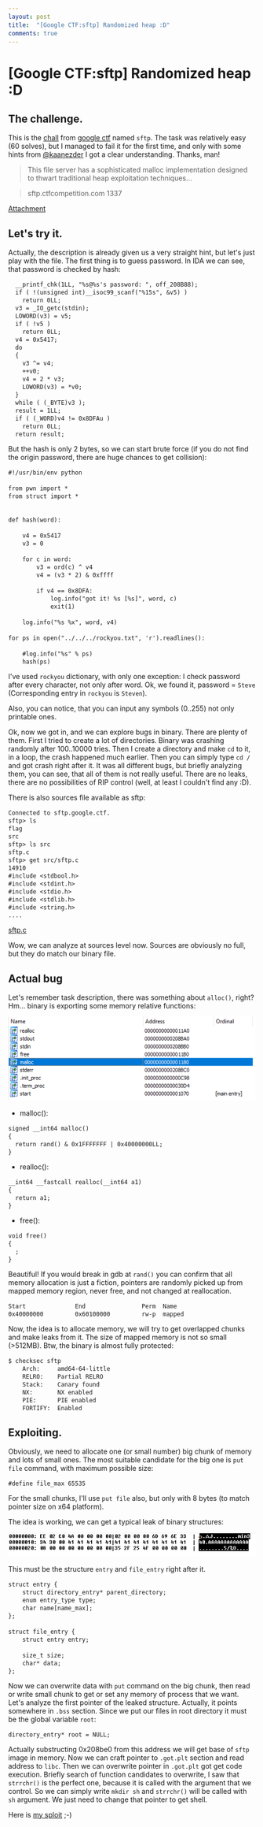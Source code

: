 ```yaml
---
layout: post
title:  "[Google CTF:sftp] Randomized heap :D"
comments: true
---
```



# [Google CTF:sftp] Randomized heap :D

## The challenge. 

This is the [chall](https://ctftime.org/task/6237) from [google ctf](https://capturetheflag.withgoogle.com) named `sftp`. The task was relatively easy (60 solves), but I managed to fail it for the first time, and only with some hints from [@kaanezder](https://twitter.com/kaanezder) I got a clear understanding. Thanks, man!

>This file server has a sophisticated malloc implementation designed to thwart traditional heap exploitation techniques...

>sftp.ctfcompetition.com 1337

[Attachment](/assets/files/ctf/2018/google/sftp/sftp-1cae4cc41720386239e5c1e2c5ba0f24196637b25db6d3074c377b47f554a89d.zip)

## Let's try it.

Actually, the description is already given us a very straight hint, but let's just play with the file. The first thing is to guess password. In IDA we can see, that password is checked by hash:
```
  __printf_chk(1LL, "%s@%s's password: ", off_208B88);
  if ( !(unsigned int)__isoc99_scanf("%15s", &v5) )
    return 0LL;
  v3 = _IO_getc(stdin);
  LOWORD(v3) = v5;
  if ( !v5 )
    return 0LL;
  v4 = 0x5417;
  do
  {
    v3 ^= v4;
    ++v0;
    v4 = 2 * v3;
    LOWORD(v3) = *v0;
  }
  while ( (_BYTE)v3 );
  result = 1LL;
  if ( (_WORD)v4 != 0x8DFAu )
    return 0LL;
  return result; 
```

But the hash is only 2 bytes, so we can start brute force (if you do not find the origin password, there are huge chances to get collision):

```
#!/usr/bin/env python

from pwn import *
from struct import *


def hash(word):

	v4 = 0x5417
	v3 = 0

	for c in word:
		v3 = ord(c) ^ v4
		v4 = (v3 * 2) & 0xffff

		if v4 == 0x8DFA:
			log.info("got it! %s [%s]", word, c)
			exit(1)

	log.info("%s %x", word, v4)

for ps in open("../../../rockyou.txt", 'r').readlines():

	#log.info("%s" % ps)
	hash(ps) 
```

I've used `rockyou` dictionary, with only one exception: I check password after every character, not only after word. Ok, we found it, password = `Steve` (Corresponding entry in `rockyou` is `Steven`).

Also, you can notice, that you can input any symbols (0..255) not only printable ones. 

Ok, now we got in, and we can explore bugs in binary. There are plenty of them. First I tried to create a lot of directories. Binary was crashing randomly after 100..10000 tries. Then I create a directory and make `cd` to it, in a loop, the crash happened much earlier. Then you can simply type `cd /` and got crash right after it. It was all different bugs, but briefly analyzing them, you can see, that all of them is not really useful. There are no leaks, there are no possibilities of RIP control (well, at least I couldn't find any :D).

There is also sources file available as sftp:
```
Connected to sftp.google.ctf.
sftp> ls
flag
src
sftp> ls src
sftp.c
sftp> get src/sftp.c
14910
#include <stdbool.h>
#include <stdint.h>
#include <stdio.h>
#include <stdlib.h>
#include <string.h>
....
```
[sftp.c](/assets/files/ctf/2018/google/sftp/sftp.c)

Wow, we can analyze at sources level now. Sources are obviously no full, but they do match our binary file.

## Actual bug

Let's remember task description, there was something about `alloc()`, right? Hm... binary is exporting some memory relative functions:

![](/assets/files/ctf/2018/google/sftp/export.png)

* malloc():
```
signed __int64 malloc()
{
  return rand() & 0x1FFFFFFF | 0x40000000LL;
}
```

* realloc():
```
__int64 __fastcall realloc(__int64 a1)
{
  return a1;
}
```

* free():
```
void free()
{
  ;
}
```

Beautiful! If you would break in gdb at `rand()` you can confirm that all memory allocation is just a fiction, pointers are randomly picked up from mapped memory region, never free, and not changed at reallocation. 
```
Start              End                Perm	Name
0x40000000         0x60100000         rw-p	mapped
```

Now, the idea is to allocate memory, we will try to get overlapped chunks and make leaks from it. The size of mapped memory is not so small (>512MB). Btw, the binary is almost fully protected:
```
$ checksec sftp
    Arch:     amd64-64-little
    RELRO:    Partial RELRO
    Stack:    Canary found
    NX:       NX enabled
    PIE:      PIE enabled
    FORTIFY:  Enabled
```

## Exploiting.

Obviously, we need to allocate one (or small number) big chunk of memory and lots of small ones. The most suitable candidate for the big one is `put file` command, with maximum possible size:
```
#define file_max 65535
```

For the small chunks, I'll use `put file` also, but only with 8 bytes (to match pointer size on x64 platform). 

The idea is working, we can get a typical leak of binary structures:

![](/assets/files/ctf/2018/google/sftp/leak0.png)

This must be the structure `entry` and `file_entry` right after it. 

```
struct entry {
	struct directory_entry* parent_directory;
	enum entry_type type;
	char name[name_max];
};

struct file_entry {
	struct entry entry;

	size_t size;
	char* data;
};

```

Now we can overwrite data with `put` command on the big chunk, then read or write small chunk to get or set any memory of process that we want. Let's analyze the first pointer of the leaked structure. Actually, it points somewhere in `.bss` section. Since we put our files in root directory it must be the global variable `root`:

```
directory_entry* root = NULL;
```

Actually substructing 0x208be0 from this address we will get base of `sftp` image in memory. Now we can craft pointer to `.got.plt` section and read address to `libc`. Then we can overwrite pointer in `.got.plt` got get code execution. Briefly search of function candidates to overwrite, I saw that `strrchr()` is the perfect one, because it is called with the argument that we control. So we can simply write `mkdir sh` and `strrchr()` will be called with `sh` argument. We just need to change that pointer to get shell.

Here is [my sploit](/assets/files/ctf/2018/google/sftp/sftp-dbg.py) ;-)  






